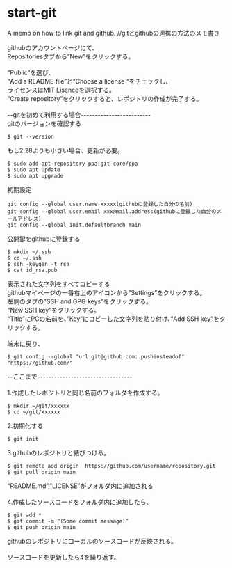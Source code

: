# start-git
A memo on how to link git and github. //gitとgithubの連携の方法のメモ書き

githubのアカウントページにて、<br>
Repositoriesタブから”New”をクリックする。<br>
<br>
“Public”を選び、<br>
“Add a README file”と“Choose a license “をチェックし、<br>
ライセンスはMIT Lisenceを選択する。<br>
“Create repository”をクリックすると、レポジトリの作成が完了する。<br>
<br>
--gitを初めて利用する場合-------------------------<br>
gitのバージョンを確認する
```
$ git --version
```
もし2.28よりも小さい場合、更新が必要。
```
$ sudo add-apt-repository ppa:git-core/ppa
$ sudo apt update
$ sudo apt upgrade
```

初期設定
```
git config --global user.name xxxxx(githubに登録した自分の名前)
git config --global user.email xxx@mail.address(githubに登録した自分のメールアドレス)
git config --global init.defaultbranch main
```

公開鍵をgithubに登録する
```
$ mkdir ~/.ssh
$ cd ~/.ssh
$ ssh -keygen -t rsa
$ cat id_rsa.pub
```

表示された文字列をすべてコピーする<br>
githubマイページの一番右上のアイコンから”Settings”をクリックする。<br>
左側のタブの”SSH and GPG keys”をクリックする。<br>
“New SSH key”をクリックする。<br>
“Title”にPCの名前を、”Key”にコピーした文字列を貼り付け、”Add SSH key”をクリックする。<br>
<br>
端末に戻り、
```
$ git config --global "url.git@github.com:.pushinsteadof" "https://github.com/"
```
--ここまで----------------------------------<br>
<br>
1.作成したレポジトリと同じ名前のフォルダを作成する。
```
$ mkdir ~/git/xxxxxx
$ cd ~/git/xxxxxx
```

2.初期化する
```
$ git init
```
3.githubのレポジトリと結びつける。
```
$ git remote add origin  https://github.com/username/repository.git
$ git pull origin main
```
“README.md”,”LICENSE”がフォルダ内に追加される<br>
<br>
4.作成したソースコードをフォルダ内に追加したら、
```
$ git add *
$ git commit -m “(Some commit message)”
$ git push origin main
```
githubのレポジトリにローカルのソースコードが反映される。<br>
<br>
ソースコードを更新したら4を繰り返す。<br>
